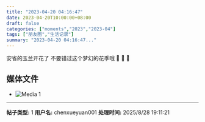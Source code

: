 ```yaml
---
title: "2023-04-20 04:16:47"
date: 2023-04-20T10:00:00+08:00
draft: false
categories: ["moments","2023","2023-04"]
tags: ["朋友圈","生活记录"]
summary: "2023-04-20 04:16:47..."
---
```


安省的玉兰开花了
​不要错过这个梦幻的花季哦
​🩷 🩷 🩷

## 媒体文件

- ![Media 1](/Moments/photos/2023-04-20/202304200416470.jpg)

---

**帖子类型:** 1
**用户名:** chenxueyuan001
**处理时间:** 2025/8/28 19:11:21
